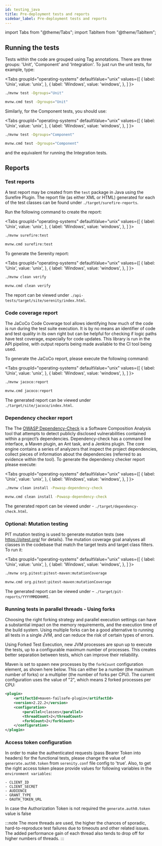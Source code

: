 ```yaml
---
id: testing_java
title: Pre-deployment tests and reports
sidebar_label: Pre-deployment tests and reports
---
```


import Tabs from "@theme/Tabs";
import TabItem from "@theme/TabItem";

## Running the tests

Tests within the code are grouped using Tag annotations. There are three groups: 'Unit', 'Component' and 'Integration'. To just run the unit tests, for example, type:

 <Tabs
   groupId="operating-systems"
   defaultValue="unix"
   values={[
     { label: 'Unix', value: 'unix', },
     { label: 'Windows', value: 'windows', },
   ]
 }>
  <TabItem value="unix">

  ```bash
  ./mvnw test -Dgroups="Unit"
  ```

  </TabItem>
  <TabItem value="windows">

  ```bash
  mvnw.cmd test -Dgroups="Unit"
  ```

  </TabItem>
 </Tabs>

Similarly, for the Component tests, you should use:

 <Tabs
   groupId="operating-systems"
   defaultValue="unix"
   values={[
     { label: 'Unix', value: 'unix', },
     { label: 'Windows', value: 'windows', },
   ]
 }>
  <TabItem value="unix">

  ```bash
  ./mvnw test -Dgroups="Component"
  ```

  </TabItem>
  <TabItem value="windows">

  ```bash
  mvnw.cmd test -Dgroups="Component"
  ```

  </TabItem>
 </Tabs>

and the equivalent for running the Integration tests.

## Reports

### Test reports

A test report may be created from the `test` package in Java using the Surefire Plugin.
The report file (as either XML or HTML) generated for each of the test classes can be found under `./target/surefire-reports`.

Run the following command to create the report:

 <Tabs
   groupId="operating-systems"
   defaultValue="unix"
   values={[
     { label: 'Unix', value: 'unix', },
     { label: 'Windows', value: 'windows', },
   ]
 }>
  <TabItem value="unix">

  ```bash
  ./mvnw surefire:test
  ```

  </TabItem>
  <TabItem value="windows">

  ```bash
  mvnw.cmd surefire:test
  ```

  </TabItem>
 </Tabs>

To generate the Serenity report:

 <Tabs
   groupId="operating-systems"
   defaultValue="unix"
   values={[
     { label: 'Unix', value: 'unix', },
     { label: 'Windows', value: 'windows', },
   ]
 }>
  <TabItem value="unix">

  ```bash
  ./mvnw clean verify
  ```

  </TabItem>
  <TabItem value="windows">

  ```bash
  mvnw.cmd clean verify
  ```

  </TabItem>
 </Tabs>

The report can be viewed under `./api-tests/target/site/serenity/index.html`.

### Code coverage report

The JaCoCo Code Coverage tool allows identifying how much of the code is run during the test suite execution. It is by no means an identifier of code and test quality in its own right but can be helpful for checking if logic paths have test coverage, especially for code updates.
This library is run in the API pipeline, with output reports being made available to the CI tool being used.

To generate the JaCoCo report, please execute the following command:

 <Tabs
   groupId="operating-systems"
   defaultValue="unix"
   values={[
     { label: 'Unix', value: 'unix', },
     { label: 'Windows', value: 'windows', },
   ]
 }>
  <TabItem value="unix">

  ```bash
  ./mvnw jacoco:report
  ```

  </TabItem>
  <TabItem value="windows">

  ```bash
  mvnw.cmd jacoco:report
  ```

  </TabItem>
 </Tabs>

The generated report can be viewed under `./target/site/jacoco/index.html`.

### Dependency checker report

The The [OWASP Dependency-Check](https://owasp.org/www-project-dependency-check/) is a Software Composition Analysis tool that attempts to detect publicly disclosed vulnerabilities contained within a project’s dependencies.
Dependency-check has a command line interface, a Maven plugin, an Ant task, and a Jenkins plugin. The core engine contains a series of analyzers that inspect the project dependencies, collect pieces of information about the dependencies (referred to as evidence within the tool).
To generate the dependency checker report please execute:

 <Tabs
   groupId="operating-systems"
   defaultValue="unix"
   values={[
     { label: 'Unix', value: 'unix', },
     { label: 'Windows', value: 'windows', },
   ]
 }>
  <TabItem value="unix">

  ```bash
  ./mvnw clean install -Powasp-dependency-check
  ```

  </TabItem>
  <TabItem value="windows">

  ```bash
  mvnw.cmd clean install -Powasp-dependency-check
  ```

  </TabItem>
 </Tabs>

The generated report can be viewed under - `./target/dependency-check.html`.

### Optional: Mutation testing

PIT mutation testing is used to generate mutation tests (see <https://pitest.org/> for details).
The mutation coverage goal analyses all classes in the codebase that match the target tests and target class filters.
To run it:

 <Tabs
   groupId="operating-systems"
   defaultValue="unix"
   values={[
     { label: 'Unix', value: 'unix', },
     { label: 'Windows', value: 'windows', },
   ]
 }>
  <TabItem value="unix">

  ```bash
  ./mvnw org.pitest:pitest-maven:mutationCoverage
  ```

  </TabItem>
  <TabItem value="windows">

  ```bash
  mvnw.cmd org.pitest:pitest-maven:mutationCoverage
  ```

  </TabItem>
 </Tabs>

The generated report can be viewed under – `./target/pit-reports/YYYYMMDDHHMI`.

### Running tests in parallel threads - Using forks

Choosing the right forking strategy and parallel execution settings can have a substantial impact on the memory requirements, and the execution time of the build system.
Using multiple forks can be a good alternative to running all tests in a single JVM, and can reduce the risk of certain types of errors.

Using Forked Test Execution, new JVM processes are spun up to execute the tests, up to a configurable maximum number of processes. This creates better separation between tests, which can improve their reliability.

Maven is set to spawn new processes by the `forkCount` configuration element, as shown here below. This can either be a number (the maximum number of forks) or a multiplier (the number of forks per CPU).
The current configuration uses the value of "2", which means 2 forked processes per CPU:

```xml
<plugin>
    <artifactId>maven-failsafe-plugin</artifactId>
    <version>2.22.2</version>
    <configuration>
        <parallel>classes</parallel>
        <threadCount>2</threadCount>
        <forkCount>2</forkCount>
    </configuration>
</plugin>
```

### Access token configuration

In order to make the authenticated requests (pass Bearer Token into headers) for the functional tests, please change the value of ```generate.auth0.token``` from ``serenity.conf`` file config to 'true'.
Also, to get the right access token please provide values for following variables in the ``environment variables``:

```
- CLIENT_ID
- CLIENT_SECRET
- AUDIENCE
- GRANT_TYPE
- OAUTH_TOKEN_URL
```

In case the Authorization Token is not required the ```generate.auth0.token``` value is false

:::note
The more threads are used, the higher the chances of sporadic, hard-to-reproduce test failures due to timeouts and other related issues. The added performance gain of each thread also tends to drop off for higher numbers of threads.
:::
